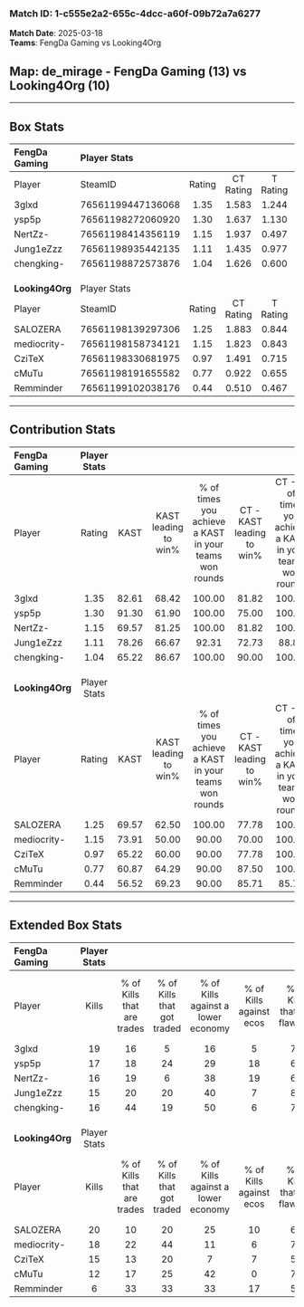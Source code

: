 ### Match ID: 1-c555e2a2-655c-4dcc-a60f-09b72a7a6277  
**Match Date**: 2025-03-18  
**Teams**: FengDa Gaming vs Looking4Org  

## **Map**: de_mirage - FengDa Gaming (13) vs Looking4Org (10)  
---  

## Box Stats  

| **FengDa Gaming** | Player Stats      |        |           |          |       |      |       |         |        |      |     |
| :- | :- | :-: | :-: | :-: | :-: | :-: | :-: | :-: | :-: | :-: | :-: |
| Player            | SteamID           | Rating | CT Rating | T Rating | KAST  | ADR  | Kills | Assists | Deaths | K/D  | HS% |
| 3glxd             | 76561199447136068 |  1.35  |   1.583   |  1.244   | 82.61 | 87.4 |  19   |    4    |   14   | 1.36 | 36  |
| ysp5p             | 76561198272060920 |  1.30  |   1.637   |  1.130   | 91.30 | 65.5 |  17   |    6    |   13   | 1.31 | 52  |
| NertZz-           | 76561198414356119 |  1.15  |   1.937   |  0.497   | 69.57 | 94.1 |  16   |    7    |   15   | 1.07 | 56  |
| Jung1eZzz         | 76561198935442135 |  1.11  |   1.435   |  0.977   | 78.26 | 73.4 |  15   |    6    |   15   | 1.00 | 80  |
| chengking-        | 76561198872573876 |  1.04  |   1.626   |  0.600   | 65.22 | 72.9 |  16   |    4    |   15   | 1.07 | 56  |
|                   |                   |        |           |          |       |      |       |         |        |      |     |
|                   |                   |        |           |          |       |      |       |         |        |      |     |
|                   |                   |        |           |          |       |      |       |         |        |      |     |
| **Looking4Org**   | Player Stats      |        |           |          |       |      |       |         |        |      |     |
| Player            | SteamID           | Rating | CT Rating | T Rating | KAST  | ADR  | Kills | Assists | Deaths | K/D  | HS% |
| SALOZERA          | 76561198139297306 |  1.25  |   1.883   |  0.844   | 69.57 | 96.3 |  20   |    3    |   17   | 1.18 | 60  |
| mediocrity-       | 76561198158734121 |  1.15  |   1.823   |  0.843   | 73.91 | 73.1 |  18   |    3    |   16   | 1.13 | 83  |
| CziTeX            | 76561198330681975 |  0.97  |   1.491   |  0.715   | 65.22 | 72.8 |  15   |    7    |   17   | 0.88 | 46  |
| cMuTu             | 76561198191655582 |  0.77  |   0.922   |  0.655   | 60.87 | 63.3 |  12   |    2    |   17   | 0.71 | 50  |
| Remminder         | 76561199102038176 |  0.44  |   0.510   |  0.467   | 56.52 | 36.9 |   6   |    4    |   17   | 0.35 | 16  |
---  

## Contribution Stats  

| **FengDa Gaming** | Player Stats |       |                      |                                                        |                           |                                                             |                          |                                                            |
| :- | :-: | :-: | :-: | :-: | :-: | :-: | :-: | :-: |
| Player            |    Rating    | KAST  | KAST leading to win% | % of times you achieve a KAST in your teams won rounds | CT - KAST leading to win% | CT - % of times you achieve a KAST in your teams won rounds | T - KAST leading to win% | T - % of times you achieve a KAST in your teams won rounds |
| 3glxd             |     1.35     | 82.61 |        68.42         |                         100.00                         |           81.82           |                           100.00                            |          50.00           |                           100.00                           |
| ysp5p             |     1.30     | 91.30 |        61.90         |                         100.00                         |           75.00           |                           100.00                            |          44.44           |                           100.00                           |
| NertZz-           |     1.15     | 69.57 |        81.25         |                         100.00                         |           81.82           |                           100.00                            |          80.00           |                           100.00                           |
| Jung1eZzz         |     1.11     | 78.26 |        66.67         |                         92.31                          |           72.73           |                            88.89                            |          57.14           |                           100.00                           |
| chengking-        |     1.04     | 65.22 |        86.67         |                         100.00                         |           90.00           |                           100.00                            |          80.00           |                           100.00                           |
|                   |              |       |                      |                                                        |                           |                                                             |                          |                                                            |
|                   |              |       |                      |                                                        |                           |                                                             |                          |                                                            |
|                   |              |       |                      |                                                        |                           |                                                             |                          |                                                            |
| **Looking4Org**   | Player Stats |       |                      |                                                        |                           |                                                             |                          |                                                            |
| Player            |    Rating    | KAST  | KAST leading to win% | % of times you achieve a KAST in your teams won rounds | CT - KAST leading to win% | CT - % of times you achieve a KAST in your teams won rounds | T - KAST leading to win% | T - % of times you achieve a KAST in your teams won rounds |
| SALOZERA          |     1.25     | 69.57 |        62.50         |                         100.00                         |           77.78           |                           100.00                            |          42.86           |                           100.00                           |
| mediocrity-       |     1.15     | 73.91 |        50.00         |                         90.00                          |           70.00           |                           100.00                            |          25.00           |                           66.67                            |
| CziTeX            |     0.97     | 65.22 |        60.00         |                         90.00                          |           77.78           |                           100.00                            |          33.33           |                           66.67                            |
| cMuTu             |     0.77     | 60.87 |        64.29         |                         90.00                          |           87.50           |                           100.00                            |          33.33           |                           66.67                            |
| Remminder         |     0.44     | 56.52 |        69.23         |                         90.00                          |           85.71           |                            85.71                            |          50.00           |                           100.00                           |
---  

## Extended Box Stats  

| **FengDa Gaming** | Player Stats |                            |                            |                                    |                         |                              |                                 |        |                             |                                     |                          |                               |                            |
| :- | :-: | :-: | :-: | :-: | :-: | :-: | :-: | :-: | :-: | :-: | :-: | :-: | :-: |
| Player            |    Kills     | % of Kills that are trades | % of Kills that got traded | % of Kills against a lower economy | % of Kills against ecos | % of Kills that are flawless | % of Kills that are close duels | Deaths | % of Deaths that get traded | % of Deaths against a lower economy | % of Deaths against ecos | % of Deaths that are flawless | % of Deaths that are close |
| 3glxd             |      19      |             16             |             5              |                 16                 |            5            |              74              |                0                |   14   |             21              |                 36                  |            7             |              57               |             7              |
| ysp5p             |      17      |             18             |             24             |                 29                 |           18            |              65              |                0                |   13   |             31              |                 15                  |            0             |              62               |             0              |
| NertZz-           |      16      |             19             |             6              |                 38                 |           19            |              69              |                0                |   15   |             27              |                 20                  |            7             |              53               |             0              |
| Jung1eZzz         |      15      |             20             |             20             |                 40                 |            7            |              87              |                7                |   15   |             27              |                 13                  |            7             |              73               |             7              |
| chengking-        |      16      |             44             |             19             |                 50                 |            6            |              75              |                6                |   15   |             27              |                 13                  |            7             |              67               |             7              |
|                   |              |                            |                            |                                    |                         |                              |                                 |        |                             |                                     |                          |                               |                            |
|                   |              |                            |                            |                                    |                         |                              |                                 |        |                             |                                     |                          |                               |                            |
|                   |              |                            |                            |                                    |                         |                              |                                 |        |                             |                                     |                          |                               |                            |
| **Looking4Org**   | Player Stats |                            |                            |                                    |                         |                              |                                 |        |                             |                                     |                          |                               |                            |
| Player            |    Kills     | % of Kills that are trades | % of Kills that got traded | % of Kills against a lower economy | % of Kills against ecos | % of Kills that are flawless | % of Kills that are close duels | Deaths | % of Deaths that get traded | % of Deaths against a lower economy | % of Deaths against ecos | % of Deaths that are flawless | % of Deaths that are close |
| SALOZERA          |      20      |             10             |             20             |                 25                 |           10            |              65              |               10                |   17   |             24              |                 12                  |            12            |              76               |             6              |
| mediocrity-       |      18      |             22             |             44             |                 11                 |            6            |              72              |                0                |   16   |             13              |                  6                  |            0             |              88               |             0              |
| CziTeX            |      15      |             13             |             20             |                 7                  |            7            |              53              |                0                |   17   |             29              |                  6                  |            0             |              71               |             0              |
| cMuTu             |      12      |             17             |             25             |                 42                 |            0            |              75              |                0                |   17   |              0              |                  0                  |            0             |              65               |             6              |
| Remminder         |      6       |             33             |             33             |                 33                 |           17            |              50              |               17                |   17   |             12              |                  6                  |            0             |              71               |             0              |
